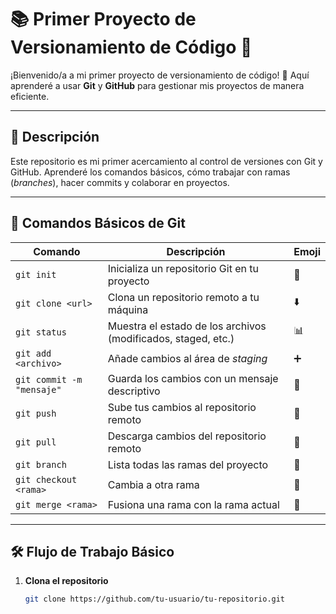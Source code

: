 # 📚 Primer Proyecto de Versionamiento de Código 🚀  

¡Bienvenido/a a mi primer proyecto de versionamiento de código! 👋 Aquí aprenderé a usar **Git** y **GitHub** para gestionar mis proyectos de manera eficiente.  

---

## 📌 Descripción  
Este repositorio es mi primer acercamiento al control de versiones con Git y GitHub. Aprenderé los comandos básicos, cómo trabajar con ramas (*branches*), hacer commits y colaborar en proyectos.  

---

## 🔧 Comandos Básicos de Git  

| Comando | Descripción | Emoji |
|---------|------------|-------|
| `git init` | Inicializa un repositorio Git en tu proyecto | 🏁 |
| `git clone <url>` | Clona un repositorio remoto a tu máquina | ⬇️ |
| `git status` | Muestra el estado de los archivos (modificados, staged, etc.) | 📊 |
| `git add <archivo>` | Añade cambios al área de *staging* | ➕ |
| `git commit -m "mensaje"` | Guarda los cambios con un mensaje descriptivo | 💾 |
| `git push` | Sube tus cambios al repositorio remoto | 🚀 |
| `git pull` | Descarga cambios del repositorio remoto | 🔄 |
| `git branch` | Lista todas las ramas del proyecto | 🌿 |
| `git checkout <rama>` | Cambia a otra rama | 🔀 |
| `git merge <rama>` | Fusiona una rama con la rama actual | 🤝 |

---

## 🛠️ Flujo de Trabajo Básico  

1. **Clona el repositorio**  
   ```bash
   git clone https://github.com/tu-usuario/tu-repositorio.git
